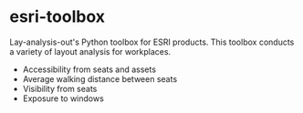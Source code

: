# esri-toolbox

Lay-analysis-out's Python toolbox for ESRI products. This toolbox conducts a variety of layout analysis for workplaces.

* Accessibility from seats and assets
* Average walking distance between seats
* Visibility from seats
* Exposure to windows
